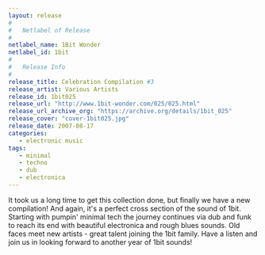 ```yaml
---
layout: release
#
#   Netlabel of Release
#
netlabel_name: 1Bit Wonder
netlabel_id: 1bit
#
#   Release Info
#
release_title: Celebration Compilation #3
release_artist: Various Artists
release_id: 1bit025
release_url: "http://www.1bit-wonder.com/025/025.html"
release_url_archive_org: "https://archive.org/details/1bit_025"
release_cover: "cover-1bit025.jpg"
release_date: 2007-08-17
categories:
   - electronic music
tags:
   - minimal
   - techno
   - dub
   - electronica
---
```

It took us a long time to get this collection done, but finally we have a new compilation! And again, it's a perfect cross section of the sound of 1bit. Starting with pumpin' minimal tech the journey continues via dub and funk to reach its end with beautiful electronica and rough blues sounds. Old faces meet new artists - great talent joining the 1bit family. Have a listen and join us in looking forward to another year of 1bit sounds!